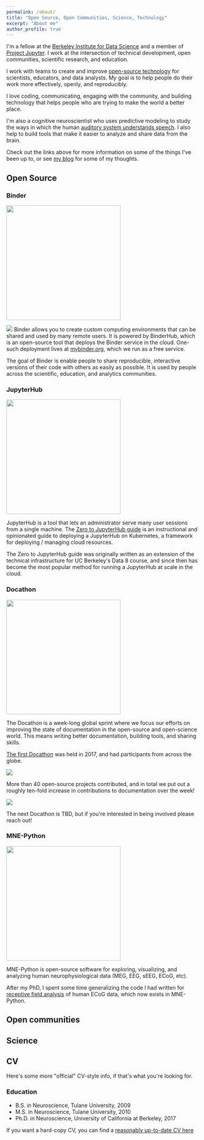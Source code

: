 ```yaml
---
permalink: /about/
title: "Open Source, Open Communities, Science, Technology"
excerpt: "About me"
author_profile: true
---
```


I'm a fellow at the [Berkeley Institute for Data Science](https://bids.berkeley.edu/)
and a member of [Project Jupyter](http://jupyter.org/). I work at the intersection
of technical development, open communities, scientific research, and education.

I work with teams to create and improve [open-source technology](opensource) for
scientists, educators, and data analysts. My goal is to help people do their
work more effectively, openly, and reproducibly.

I love coding, communicating, engaging with the community, and building
technology that helps people who are trying to make the world a better place.

I'm also a cognitive neuroscientist who uses predictive modeling to study
the ways in which the human [auditory system understands speech](https://www.nature.com/articles/ncomms13654).
I also help to build tools that make it easier to analyze and share data from the
brain.

Check out the links above for more information on some of the things I've
been up to, or see [my blog](/) for some of my thoughts.

## Open Source

### Binder

<img src="https://mybinder.org/static/logo.svg?v=f9f0d927b67cc9dc99d788c822ca21c0" width=300 />

![](https://mybinder.org/static/logo.svg?v=f9f0d927b67cc9dc99d788c822ca21c0)
Binder allows you to create custom computing environments that can be
shared and used by many remote users. It is powered by BinderHub, which
is an open-source tool that deploys the Binder service in the cloud. One-such
deployment lives at [mybinder.org](mybinder.org), which we run as a free service.

The goal of Binder is enable people to share reproducible, interactive versions
of their code with others as easily as possible. It is used by people across
the scientific, education, and analytics communities.


### JupyterHub

<img src="https://zero-to-jupyterhub.readthedocs.io/en/latest/_static/logo.png" width=300 />

JupyterHub is a tool that lets an administrator serve many user sessions
from a single machine. The [Zero to JupyterHub guide](z2jh.jupyter.org) is an instructional and
opinionated guide to deploying a JupyterHub on Kubernetes, a framework for
deploying / managing cloud resources.

The Zero to JupyterHub guide was originally written as an extension of
the technical infrastructure for UC Berkeley's Data 8 course, and since then
has become the most popular method for running a JupyterHub at scale in the cloud.

### Docathon

<img src="https://docathon.github.io/docathon/images/logo.svg" width=300 />

The Docathon is a week-long global sprint where we focus our efforts on improving
the state of documentation in the open-source and open-science world.
This means writing better documentation, building tools, and sharing skills.

[The first Docathon](https://docathon.github.io/docathon/) was held in 2017,
and had participants from across the globe.

![](https://cloud.githubusercontent.com/assets/1839645/23828598/cd21501e-068b-11e7-85d8-ee42a0b86762.png)

More than 40 open-source projects contributed, and in total we put out a
roughly ten-fold increase in contributions to documentation over the week!

![](https://docathon.github.io/docathon/images/global_activity.png)

The next Docathon is TBD, but if you're interested in being involved please
reach out!

### MNE-Python

<img src="https://martinos.org/mne/stable/_static/mne_logo.png" width=300 />

MNE-Python is open-source software for exploring, visualizing, and analyzing
human neurophysiological data (MEG, EEG, sEEG, ECoG, etc).

After my PhD, I spent some time generalizing the code I had written for [receptive field
analysis](https://martinos.org/mne/stable/auto_tutorials/plot_receptive_field.html?highlight=receptive%20field)
of human ECoG data, which now exists in MNE-Python.


## Open communities

## Science

## CV

Here's some more "official" CV-style info, if that's what you're looking for.

### Education

* B.S. in Neuroscience, Tulane University, 2009
* M.S. in Neuroscience, Tulane University, 2010
* Ph.D. in Neuroscience, University of California at Berkeley, 2017

If you want a hard-copy CV, you can find a [reasonably up-to-date CV here](/files/cv.pdf)
